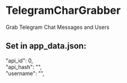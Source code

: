 # TelegramCharGrabber
Grab Telegram Chat Messages and Users

## Set in app_data.json:    
  "api_id": 0,    
	"api_hash": "",    
	"username": "",    
